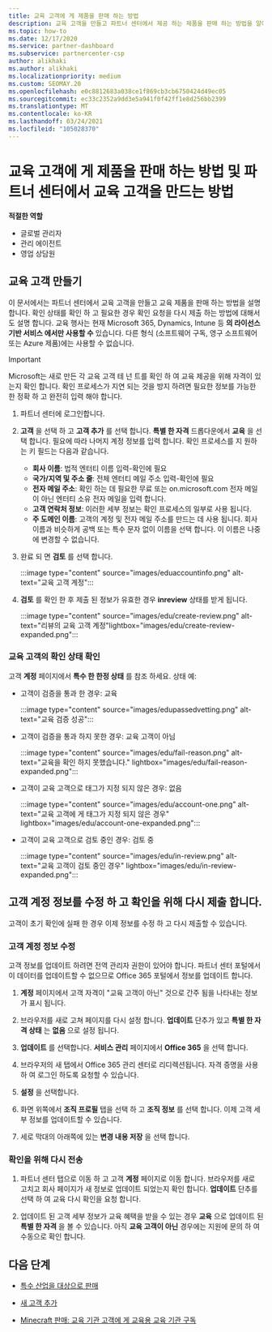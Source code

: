 ```yaml
---
title: 교육 고객에 게 제품을 판매 하는 방법
description: 교육 고객을 만들고 파트너 센터에서 제공 하는 제품을 판매 하는 방법을 알아보세요. 교육 고객의 확인 상태 확인을 포함 합니다.
ms.topic: how-to
ms.date: 12/17/2020
ms.service: partner-dashboard
ms.subservice: partnercenter-csp
author: alikhaki
ms.author: alikhaki
ms.localizationpriority: medium
ms.custom: SEOMAY.20
ms.openlocfilehash: e0c8812683a038ce1f869cb3cb6750424d49ec05
ms.sourcegitcommit: ec33c2352a9dd3e5a941f0f42ff1e8d256bb2399
ms.translationtype: MT
ms.contentlocale: ko-KR
ms.lasthandoff: 03/24/2021
ms.locfileid: "105028370"
---
```

# <a name="how-to-sell-offers-to-education-customers-and-how-to-create-an-education-customer-in-partner-center"></a>교육 고객에 게 제품을 판매 하는 방법 및 파트너 센터에서 교육 고객을 만드는 방법

**적절한 역할**

- 글로벌 관리자
- 관리 에이전트
- 영업 상담원

## <a name="create-an-education-customer"></a>교육 고객 만들기

이 문서에서는 파트너 센터에서 교육 고객을 만들고 교육 제품을 판매 하는 방법을 설명 합니다. 확인 상태를 확인 하 고 필요한 경우 확인 요청을 다시 제출 하는 방법에 대해서도 설명 합니다. 교육 행사는 현재 Microsoft 365, Dynamics, Intune 등 **의 라이선스 기반 서비스 에서만 사용할 수** 있습니다. 다른 형식 (소프트웨어 구독, 영구 소프트웨어 또는 Azure 제품)에는 사용할 수 없습니다.

> [!IMPORTANT]
> Microsoft는 새로 만든 각 교육 고객 테 넌 트를 확인 하 여 교육 제공을 위해 자격이 있는지 확인 합니다.  확인 프로세스가 지연 되는 것을 방지 하려면 필요한 정보를 가능한 한 정확 하 고 완전히 입력 해야 합니다.

1. 파트너 센터에 로그인합니다.

2. **고객** 을 선택 하 고 **고객 추가** 를 선택 합니다. **특별 한 자격** 드롭다운에서 **교육** 을 선택 합니다.  필요에 따라 나머지 계정 정보를 입력 합니다.  확인 프로세스를 지 원하는 키 필드는 다음과 같습니다.

   - **회사 이름**: 법적 엔터티 이름 입력-확인에 필요
   - **국가/지역 및 주소 줄**: 전체 엔터티 메일 주소 입력-확인에 필요
   - **전자 메일 주소**: 확인 하는 데 필요한 무료 또는 on.microsoft.com 전자 메일이 아닌 엔터티 소유 전자 메일을 입력 합니다.
   - **고객 연락처 정보**: 이러한 세부 정보는 확인 프로세스의 일부로 사용 됩니다.
   - **주 도메인 이름**: 고객의 계정 및 전자 메일 주소를 만드는 데 사용 됩니다.  회사 이름과 비슷하게 공백 또는 특수 문자 없이 이름을 선택 합니다.  이 이름은 나중에 변경할 수 없습니다.

3. 완료 되 면 **검토** 를 선택 합니다.

   :::image type="content" source="images/eduaccountinfo.png" alt-text="교육 고객 계정":::

4. **검토** 를 확인 한 후 제출 된 정보가 유효한 경우 **inreview** 상태를 받게 됩니다. 

    :::image type="content" source="images/edu/create-review.png" alt-text="리뷰의 교육 고객 계정"lightbox="images/edu/create-review-expanded.png":::

### <a name="confirm-your-education-customers-verification-status"></a>교육 고객의 확인 상태 확인

고객 **계정** 페이지에서 **특수 한 한정 상태** 를 참조 하세요.
상태 예:

- 고객이 검증을 통과 한 경우: 교육

   :::image type="content" source="images/edupassedvetting.png" alt-text="교육 검증 성공":::

- 고객이 검증을 통과 하지 못한 경우: 교육 고객이 아님

   :::image type="content" source="images/edu/fail-reason.png" alt-text="교육을 확인 하지 못했습니다." lightbox="images/edu/fail-reason-expanded.png":::

- 고객이 교육 고객으로 태그가 지정 되지 않은 경우: 없음

   :::image type="content" source="images/edu/account-one.png" alt-text="교육 고객에 게 태그가 지정 되지 않은 경우" lightbox="images/edu/account-one-expanded.png":::

- 고객이 교육 고객으로 검토 중인 경우: 검토 중

    :::image type="content" source="images/edu/in-review.png" alt-text="교육 고객이 검토 중인 경우" lightbox="images/edu/in-review-expanded.png":::

## <a name="correct-the-customer-account-info-and-resubmit-for-verification"></a>고객 계정 정보를 수정 하 고 확인을 위해 다시 제출 합니다.

고객이 초기 확인에 실패 한 경우 이제 정보를 수정 하 고 다시 제출할 수 있습니다.

### <a name="correct-the-customer-account-information"></a>고객 계정 정보 수정

고객 정보를 업데이트 하려면 전역 관리자 권한이 있어야 합니다. 파트너 센터 포털에서이 데이터를 업데이트할 수 없으므로 Office 365 포털에서 정보를 업데이트 합니다.

1. **계정** 페이지에서 고객 자격이 "교육 고객이 아닌" 것으로 간주 됨을 나타내는 정보가 표시 됩니다.

2. 브라우저를 새로 고쳐 페이지를 다시 설정 합니다. **업데이트** 단추가 있고 **특별 한 자격 상태** 는 **없음** 으로 설정 됩니다.

3. **업데이트** 를 선택합니다. **서비스 관리** 페이지에서 **Office 365** 을 선택 합니다.

4. 브라우저의 새 탭에서 Office 365 관리 센터로 리디렉션됩니다. 자격 증명을 사용 하 여 로그인 하도록 요청할 수 있습니다.

5. **설정** 을 선택합니다.

6. 화면 위쪽에서 **조직 프로필** 탭을 선택 하 고 **조직 정보** 를 선택 합니다. 이제 고객 세부 정보를 업데이트할 수 있습니다.

7. 세로 막대의 아래쪽에 있는 **변경 내용 저장** 을 선택 합니다.  

### <a name="resubmit-for-verification"></a>확인을 위해 다시 전송

1. 파트너 센터 탭으로 이동 하 고 고객 **계정** 페이지로 이동 합니다. 브라우저를 새로 고치고 회사 페이지가 새 정보로 업데이트 되었는지 확인 합니다. **업데이트** 단추를 선택 하 여 교육 다시 확인을 요청 합니다.

2. 업데이트 된 고객 세부 정보가 교육 혜택을 받을 수 있는 경우 **교육** 으로 업데이트 된 **특별 한 자격** 을 볼 수 있습니다. 아직 **교육 고객이 아닌** 경우에는 지원에 문의 하 여 수동으로 확인 합니다.

## <a name="next-steps"></a>다음 단계

- [특수 산업을 대상으로 판매](get-special-pricing-for-offers.md)

- [새 고객 추가](add-a-new-customer.md)

- [Minecraft 판매: 교육 기관 고객에 게 교육용 교육 기관 구독](minecraft-subscriptions.md)
